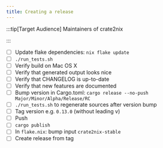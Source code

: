 ```yaml
---
title: Creating a release
---
```


:::tip[Target Audience]
Maintainers of crate2nix

:::

- [ ] Update flake dependencies: `nix flake update`
- [ ] `./run_tests.sh`
- [ ] Verify build on Mac OS X
- [ ] Verify that generated output looks nice
- [ ] Verify that CHANGELOG is up-to-date
- [ ] Verify that new features are documented
- [ ] Bump version in Cargo.toml: `cargo release --no-push Major/Minor/Alpha/Release/RC`
- [ ] `./run_tests.sh` to regenerate sources after version bump
- [ ] Tag version e.g. `0.13.0` (without leading v)
- [ ] Push
- [ ] `cargo publish`
- [ ] In `flake.nix`: bump input `crate2nix-stable`
- [ ] Create release from tag
